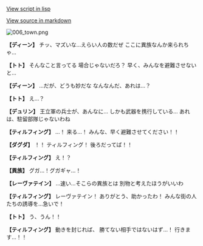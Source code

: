 [View script in lisp](../scripts/1610602.txt)

[View source in markdown](1610602.md)

![006_town.png](../images/backgrounds/006_town.png)

**【ディーン】**
チッ、マズいな…えらい人の数だぜ
ここに異族なんか来られちゃ…

**【トト】**
そんなこと言ってる
場合じゃないだろ？
早く、みんなを避難させないと…

**【ディーン】**
…だが、どうも妙だな
なんなんだ、あれは…？

**【トト】**
え…？

**【デュリン】**
王立軍の兵士が、あんなに…
しかも武器を携行している…
あれは、駐留部隊じゃないわね

**【ティルフィング】**
…！
来る…！
みんな、早く避難させてください！！

**【ダグダ】**
！！
ティルフィング！
後ろだってば！！

**【ティルフィング】**
え！？

**【異族】**
グガ…！グガギャ…！

**【レーヴァテイン】**
…速い…そこらの異族とは
別物と考えたほうがいいわ

**【ティルフィング】**
レーヴァテイン！
ありがとう、助かったわ！
みんな街の人たちの誘導を…急いで！

**【トト】**
う、うん！！

**【ティルフィング】**
動きを封じれば、
勝てない相手ではないはず…！
行きます…！！